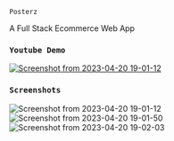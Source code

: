`Posterz`

A Full Stack Ecommerce Web App

### `Youtube Demo`

[![Screenshot from 2023-04-20 19-01-12](https://user-images.githubusercontent.com/95738812/233394575-26ce0672-f8a1-477a-a668-858d55911924.png)](https://youtu.be/3607XdefIYo)

### `Screenshots`

![Screenshot from 2023-04-20 19-01-12](https://user-images.githubusercontent.com/95738812/233394575-26ce0672-f8a1-477a-a668-858d55911924.png)
![Screenshot from 2023-04-20 19-01-50](https://user-images.githubusercontent.com/95738812/233394835-8f37cc56-f3a4-47c7-a5bb-b20c6d849575.png)
![Screenshot from 2023-04-20 19-02-03](https://user-images.githubusercontent.com/95738812/233394903-5085edac-ef8e-4998-abab-fdbfcbd69cfd.png)

